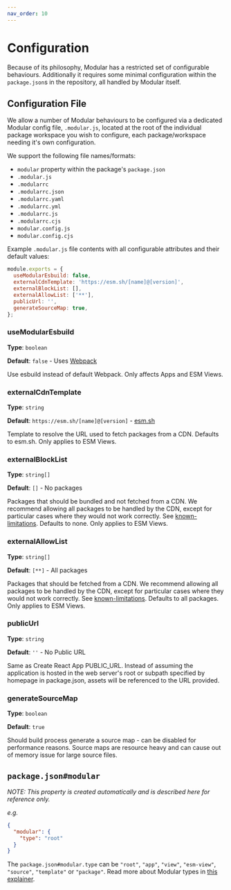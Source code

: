 ```yaml
---
nav_order: 10
---
```


# Configuration

Because of its philosophy, Modular has a restricted set of configurable
behaviours. Additionally it requires some minimal configuration within the
`package.json`s in the repository, all handled by Modular itself.

## Configuration File

We allow a number of Modular behaviours to be configured via a dedicated Modular
config file, `.modular.js`, located at the root of the individual package
workspace you wish to configure, each package/workspace needing it's own
configuration.

We support the following file names/formats:

- `modular` property within the package's `package.json`
- `.modular.js`
- `.modularrc`
- `.modularrc.json`
- `.modularrc.yaml`
- `.modularrc.yml`
- `.modularrc.js`
- `.modularrc.cjs`
- `modular.config.js`
- `modular.config.cjs`

Example `.modular.js` file contents with all configurable attributes and their
default values:

```js
module.exports = {
  useModularEsbuild: false,
  externalCdnTemplate: 'https://esm.sh/[name]@[version]',
  externalBlockList: [],
  externalAllowList: ['**'],
  publicUrl: '',
  generateSourceMap: true,
};
```

### useModularEsbuild

**Type**: `boolean`

**Default**: `false` - Uses [Webpack](https://webpack.js.org/)

Use esbuild instead of default Webpack. Only affects Apps and ESM Views.

### externalCdnTemplate

**Type**: `string`

**Default**: `https://esm.sh/[name]@[version]` - [esm.sh](https://esm.sh/)

Template to resolve the URL used to fetch packages from a CDN. Defaults to
esm.sh. Only applies to ESM Views.

### externalBlockList

**Type**: `string[]`

**Default**: `[]` - No packages

Packages that should be bundled and not fetched from a CDN. We recommend
allowing all packages to be handled by the CDN, except for particular cases
where they would not work correctly. See
[known-limitations](./esm-views/known-limitations.md). Defaults to none. Only
applies to ESM Views.

### externalAllowList

**Type**: `string[]`

**Default**: `[**]` - All packages

Packages that should be fetched from a CDN. We recommend allowing all packages
to be handled by the CDN, except for particular cases where they would not work
correctly. See [known-limitations](./esm-views/known-limitations.md). Defaults
to all packages. Only applies to ESM Views.

### publicUrl

**Type**: `string`

**Default**: `''` - No Public URL

Same as Create React App PUBLIC_URL. Instead of assuming the application is
hosted in the web server's root or subpath specified by homepage in
package.json, assets will be referenced to the URL provided.

### generateSourceMap

**Type**: `boolean`

**Default**: `true`

Should build process generate a source map - can be disabled for performance
reasons. Source maps are resource heavy and can cause out of memory issue for
large source files.

## `package.json#modular`

_NOTE: This property is created automatically and is described here for
reference only._

_e.g._

```json
{
  "modular": {
    "type": "root"
  }
}
```

The `package.json#modular.type` can be `"root"`, `"app"`, `"view"`,
`"esm-view"`, `"source"`, `"template"` or `"package"`. Read more about Modular
types in [this explainer](/docs/package-types).
